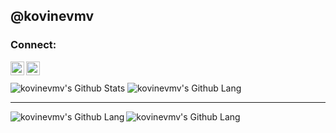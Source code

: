 ## @kovinevmv

### Connect:

[<img align="left" alt="kovinevmv | Telegram" width="22px" src="https://cdn.jsdelivr.net/npm/simple-icons@v3/icons/telegram.svg" />][telegram]
[<img align="left" alt="kovinevmv | GMail" width="22px" src="https://cdn.jsdelivr.net/npm/simple-icons@v3/icons/gmail.svg" />][gmail]

<br />


<br />
<img alt="kovinevmv's Github Stats" src="https://github-readme-stats.vercel.app/api?username=kovinevmv&count_private=true&show_icons=true" />
<img alt="kovinevmv's Github Lang" src="https://github-readme-stats.vercel.app/api/top-langs/?username=kovinevmv&layout=compact" />


---

<img align="left" alt="kovinevmv's Github Lang" src="https://github-readme-stats.vercel.app/api/pin/?username=kovinevmv&repo=getcontact" />
<img align="left" alt="kovinevmv's Github Lang" src="https://github-readme-stats.vercel.app/api/pin/?username=kovinevmv&repo=DigiSparkStealer" />


[telegram]: https://t.me/kovinevmv
[gmail]: mailto:kovinevmv@gmail.com
